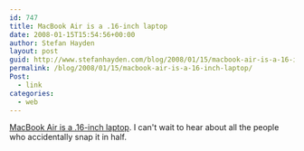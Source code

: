 ```yaml
---
id: 747
title: MacBook Air is a .16-inch laptop
date: 2008-01-15T15:54:56+00:00
author: Stefan Hayden
layout: post
guid: http://www.stefanhayden.com/blog/2008/01/15/macbook-air-is-a-16-inch-laptop/
permalink: /blog/2008/01/15/macbook-air-is-a-16-inch-laptop/
Post:
  - link
categories:
  - web
---
```

<a href="http://www.engadget.com/2008/01/15/the-macbook-air/">MacBook Air is a .16-inch laptop</a>. I can't wait to hear about all the people who accidentally snap it in half.